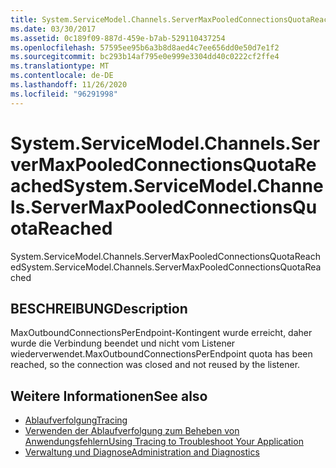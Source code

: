 ```yaml
---
title: System.ServiceModel.Channels.ServerMaxPooledConnectionsQuotaReached
ms.date: 03/30/2017
ms.assetid: 0c189f09-887d-459e-b7ab-529110437254
ms.openlocfilehash: 57595ee95b6a3b8d8aed4c7ee656dd0e50d7e1f2
ms.sourcegitcommit: bc293b14af795e0e999e3304dd40c0222cf2ffe4
ms.translationtype: MT
ms.contentlocale: de-DE
ms.lasthandoff: 11/26/2020
ms.locfileid: "96291998"
---
```

# <a name="systemservicemodelchannelsservermaxpooledconnectionsquotareached"></a><span data-ttu-id="fdacb-102">System.ServiceModel.Channels.ServerMaxPooledConnectionsQuotaReached</span><span class="sxs-lookup"><span data-stu-id="fdacb-102">System.ServiceModel.Channels.ServerMaxPooledConnectionsQuotaReached</span></span>

<span data-ttu-id="fdacb-103">System.ServiceModel.Channels.ServerMaxPooledConnectionsQuotaReached</span><span class="sxs-lookup"><span data-stu-id="fdacb-103">System.ServiceModel.Channels.ServerMaxPooledConnectionsQuotaReached</span></span>  
  
## <a name="description"></a><span data-ttu-id="fdacb-104">BESCHREIBUNG</span><span class="sxs-lookup"><span data-stu-id="fdacb-104">Description</span></span>  

 <span data-ttu-id="fdacb-105">MaxOutboundConnectionsPerEndpoint-Kontingent wurde erreicht, daher wurde die Verbindung beendet und nicht vom Listener wiederverwendet.</span><span class="sxs-lookup"><span data-stu-id="fdacb-105">MaxOutboundConnectionsPerEndpoint quota has been reached, so the connection was closed and not reused by the listener.</span></span>  
  
## <a name="see-also"></a><span data-ttu-id="fdacb-106">Weitere Informationen</span><span class="sxs-lookup"><span data-stu-id="fdacb-106">See also</span></span>

- [<span data-ttu-id="fdacb-107">Ablaufverfolgung</span><span class="sxs-lookup"><span data-stu-id="fdacb-107">Tracing</span></span>](index.md)
- [<span data-ttu-id="fdacb-108">Verwenden der Ablaufverfolgung zum Beheben von Anwendungsfehlern</span><span class="sxs-lookup"><span data-stu-id="fdacb-108">Using Tracing to Troubleshoot Your Application</span></span>](using-tracing-to-troubleshoot-your-application.md)
- [<span data-ttu-id="fdacb-109">Verwaltung und Diagnose</span><span class="sxs-lookup"><span data-stu-id="fdacb-109">Administration and Diagnostics</span></span>](../index.md)
